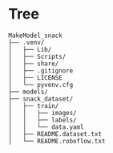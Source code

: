 <!-- # snack_dataset url 
https://universe.roboflow.com/korea-nazarene-university/-d9kpq/dataset/3

/home/paper/workspace/MartAGVrobot_Martkeeper/agvenv/bin/python3.9 -m pip install --upgrade pip

requirements 설치 명령어
pip install -r requirements.txt

파이썬 3.9로 가상환경 생성
/usr/local/bin/python3.9 -m venv agvenv

liblzma-dev 설치
<!-- sudo apt update -->
<!-- sudo apt install liblzma-dev -->

<!-- find ~ -type d -name "Python-3.9*" 로 경로 확인 후 이동, 재빌드

make clean
./configure --enable-optimizations
make -j$(nproc)
sudo make altinstall -->



<!-- 
# bz2 설치
sudo apt update
sudo apt install libbz2-dev

cd ~/Python-3.9.2 이동
빌드 --> 

<!-- make clean
./configure --enable-optimizations
make -j$(nproc)
sudo make altinstall -->

<!-- /usr/local/bin/python3.9 -c "import bz2; print('✅ bz2 정상 작동')" -->

<!-- cd ~/workspace/MartAGVrobot_Martkeeper
rm -rf agvenv
/usr/local/bin/python3.9 -m venv agvenv
source agvenv/bin/activate
python -c "import bz2; print('✅ 가상환경에서 bz2 정상 작동')" -->


<!-- # pip upgade 
python -m pip install --upgrade pip

MariDB 실행 / 허용
sudo systemctl start mariadb.service
sudo systemctl enable mariadb.service -->


# Tree

```
MakeModel_snack
├── .venv/
│   ├── Lib/
│   ├── Scripts/
│   ├── share/
│   ├── .gitignore
│   ├── LICENSE
│   └── pyvenv.cfg
├── models/
├── snack_dataset/
│   ├── train/
│   │   ├── images/
│   │   ├── labels/
│   │   └── data.yaml
│   ├── README.dataset.txt
│   └── README.roboflow.txt
```
